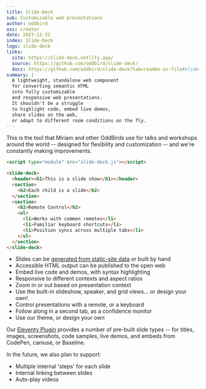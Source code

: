 ```yaml
---
title: Slide-Deck
sub: Customizable web presentations
author: oddbird
oss: creator
date: 2023-12-22
index: Slide-Deck
logo: slide-deck
links:
  site: https://slide-deck.netlify.app/
  source: https://github.com/oddbird/slide-deck/
  docs: https://github.com/oddbird/slide-deck?tab=readme-ov-file#slide-deck
summary: |
  A lightweight, standalone web component
  for converting semantic HTML
  into fully customizable
  and responsive web presentations.
  It shouldn't be a struggle
  to highlight code, embed live demos,
  share slides on the web,
  or adapt to different room conditions on the fly.
---
```


This is the tool that Miriam
and other OddBirds use
for talks and workshops around the world --
designed for flexibility and customization --
and we're constantly making improvements.

```html
<script type="module" src="slide-deck.js"></script>

<slide-deck>
  <header><h1>This is a slide show</h1></header>
  <section>
    <h2>Each child is a slide</h2>
  </section>
  <section>
    <h2>Remote Control</h2>
    <ul>
      <li>Works with common remotes</li>
      <li>Familiar keyboard shortcuts</li>
      <li>Position syncs across multiple tabs</li>
    </ul>
  </section>
</slide-deck>
```

- Slides can be
  [generated from static-site data](https://github.com/oddbird/eleventy-plugin-slide-deck)
  or built by hand
- Accessible HTML output can be published to the open web
- Embed live code and demos, with syntax highlighting
- Responsive to different contexts and aspect ratios
- Zoom in or out based on presentation context
- Use the built-in slideshow, speaker, and grid views…
  or design your own!
- Control presentations with a remote, or a keyboard
- Follow along in a second tab, as a confidence monitor
- Use our theme, or design your own

Our [Eleventy Plugin](https://github.com/oddbird/eleventy-plugin-slide-deck)
provides a number of pre-built slide types --
for titles, images, screenshots, code samples, live demos,
and embeds from CodePen, caniuse, or Baseline.

In the future, we also plan to support:

- Multiple internal 'steps' for each slide
- Internal linking between slides
- Auto-play videos
